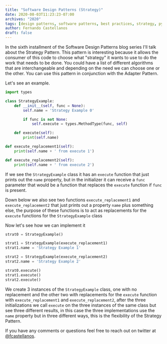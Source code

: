 ```yaml
---
title: "Software Design Patterns (Strategy)"
date: 2020-08-03T11:23:23-07:00
archives: "2020"
tags: [design patterns, software patterns, best practices, strategy, python, software development]
author: Fernando Castellanos
draft: false
---
```


In the sixth installment of the Software Design Patterns blog series I'll talk about the Strategy Pattern. This pattern is interesting because it allows the consumer of this code to choose what "strategy" it wants to use to do the work that needs to be done. You could have a list of different algorithms that are interchangeable and depending on the need we can choose one or the other. You can use this pattern in conjunction with the Adapter Pattern. 

Let's see an example.

```python
import types

class StrategyExample:
    def __init__(self, func = None):
        self.name = 'Strategy Example 0'

        if func is not None:
            self.execute = types.MethodType(func, self)

    def execute(self):
        print(self.name)

def execute_replacement1(self):
    print(self.name + ' from execute 1')

def execute_replacement2(self):
    print(self.name + ' from execute 2')
```

If we see the `StrategyExample` class it has an `execute` function that just prints out the `name` property, but in the initializer it can receive a `func` parameter that would be a function that replaces the `execute` function if `func` is present.

Down below we also see two functions `execute_replacement1` and `execute_replacement2` that just prints out a property `name` plus something else, the purpose of these functions is to act as replacements for the `execute` functions for the `StrategyExample` class

Now let's see how we can implement it

```python
strat0 = StrategyExample()

strat1 = StrategyExample(execute_replacement1)
strat1.name = 'Strategy Example 1'

strat2 = StrategyExample(execute_replacement2)
strat2.name = 'Strategy Example 2'

strat0.execute()
strat1.execute()
strat2.execute()
```

We create 3 instances of the `StrategyExample` class, one with no replacement and the other two with replacements for the `execute` function with `execute_replacement1` and `execute_replacement2`, after the three initializations we call `execute` on the three instances of the same class but see three different results, in this case the three implementations use the `name` property but in three different ways, this is the flexibility of the Strategy Pattern.

If you have any comments or questions feel free to reach out on twitter at [@fcastellanos](https://twitter.com/fcastellanos).